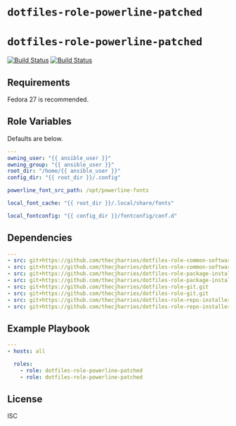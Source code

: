 # `dotfiles-role-powerline-patched`
# `dotfiles-role-powerline-patched`

[![Build Status](https://travis-ci.org/thecjharries/dotfiles-role-powerline-patched.svg?branch=master)](https://travis-ci.org/thecjharries/dotfiles-role-powerline-patched)
[![Build Status](https://travis-ci.org/thecjharries/dotfiles-role-powerline-patched.svg?branch=master)](https://travis-ci.org/thecjharries/dotfiles-role-powerline-patched)

## Requirements

Fedora 27 is recommended.

## Role Variables

Defaults are below.

```yml
---
owning_user: "{{ ansible_user }}"
owning_group: "{{ ansible_user }}"
root_dir: "/home/{{ ansible_user }}"
config_dir: "{{ root_dir }}/.config"

powerline_font_src_path: /opt/powerline-fonts

local_font_cache: "{{ root_dir }}/.local/share/fonts"

local_fontconfig: "{{ config_dir }}/fontconfig/conf.d"
```

## Dependencies

```yml
---
- src: git+https://github.com/thecjharries/dotfiles-role-common-software.git
- src: git+https://github.com/thecjharries/dotfiles-role-common-software.git
- src: git+https://github.com/thecjharries/dotfiles-role-package-installer.git
- src: git+https://github.com/thecjharries/dotfiles-role-package-installer.git
- src: git+https://github.com/thecjharries/dotfiles-role-git.git
- src: git+https://github.com/thecjharries/dotfiles-role-git.git
- src: git+https://github.com/thecjharries/dotfiles-role-repo-installer.git
- src: git+https://github.com/thecjharries/dotfiles-role-repo-installer.git
```

## Example Playbook

```yml
---
- hosts: all

  roles:
    - role: dotfiles-role-powerline-patched
    - role: dotfiles-role-powerline-patched
```

## License

ISC

